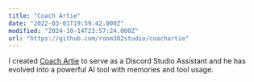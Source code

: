 ```yaml
---
title: "Coach Artie"
date: "2022-03-01T19:59:42.000Z"
modified: "2024-10-14T23:57:24.000Z"
url: "https://github.com/room302studio/coachartie"
---
```

I created [Coach Artie](https://coachartiebot.com) to serve as a Discord Studio Assistant and he has evolved into a powerful AI tool with memories and tool usage.
